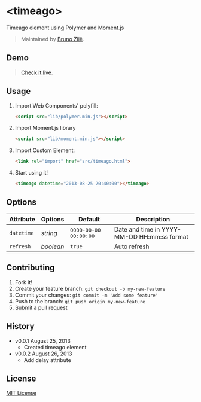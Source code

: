 # &lt;timeago&gt;

Timeago element using Polymer and Moment.js

> Maintained by [Bruno Ziiê](https://github.com/brunoziie).

## Demo

> [Check it live](http://brunoziie.github.io/timeago-element).

## Usage

1. Import Web Components' polyfill:

	```html
	<script src="lib/polymer.min.js"></script>
	```
2. Import Moment.js library

	```html
	<script src="lib/moment.min.js"></script>
	```
3. Import Custom Element:

	```html
	<link rel="import" href="src/timeago.html">
	```
4. Start using it!

	```html
	<timeago datetime="2013-08-25 20:40:00"></timeago>
	```

## Options

Attribute   | Options      | Default                 | Description
---         | ---          | ---                     | ---
`datetime`  | *string*     | `0000-00-00 00:00:00`   | Date and time in YYYY-MM-DD HH:mm:ss format
`refresh`   | *boolean*    | `true`               	 | Auto refresh


## Contributing

1. Fork it!
2. Create your feature branch: `git checkout -b my-new-feature`
3. Commit your changes: `git commit -m 'Add some feature'`
4. Push to the branch: `git push origin my-new-feature`
5. Submit a pull request

## History

* v0.0.1 August 25, 2013
	* Created timeago element
* v0.0.2 August 26, 2013
	* Add delay attribute

## License

[MIT License](http://opensource.org/licenses/MIT)